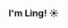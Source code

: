 ### I'm Ling! ☀️

<!--
**linglu66/linglu66** is a ✨ _special_ ✨ repository because its `README.md` (this file) appears on your GitHub profile.

-   :mortar_board: Soon-to-be (2021) Systems/Industrial engineering grad from UofT
-   :test_tube: Finishing up my minor in AI and HC
-   :ringed_planet: 
-   :mailbox: Ask me about psychology, designing for AI, yoga, or anything else!

[![Gmail](https://img.shields.io/badge/-GMAIL-D14836?style=for-the-badge&logo=gmail&logoColor=white)](mailto:ling.lu916@gmail.com)
[![LinkedIn](https://img.shields.io/badge/-LINKEDIN-0077B5?style=for-the-badge&logo=linkedin&logoColor=white)](https://www.linkedin.com/in/ling-l-b4982288/
)
[![adamalston.com](https://img.shields.io/badge/-ADAMALSTON.COM-000000?style=for-the-badge&logo=react&logoColor=white)](https://www.linglu.ca/)

**Languages I have used**


![HTML5](https://img.shields.io/badge/-HTML5-000000?style=flat&logo=HTML5)
![Java](https://img.shields.io/badge/-Java-000000?style=flat&logo=Java&logoColor=007396)
![JavaScript](https://img.shields.io/badge/-JavaScript-000000?style=flat&logo=javascript)
![Python](https://img.shields.io/badge/-Python-000000?style=flat&logo=python)
![SQL](https://img.shields.io/badge/-SQL-000000?style=flat&logo=MySQL)
![Swift](https://img.shields.io/badge/-Swift-000000?style=flat&logo=Swift)
